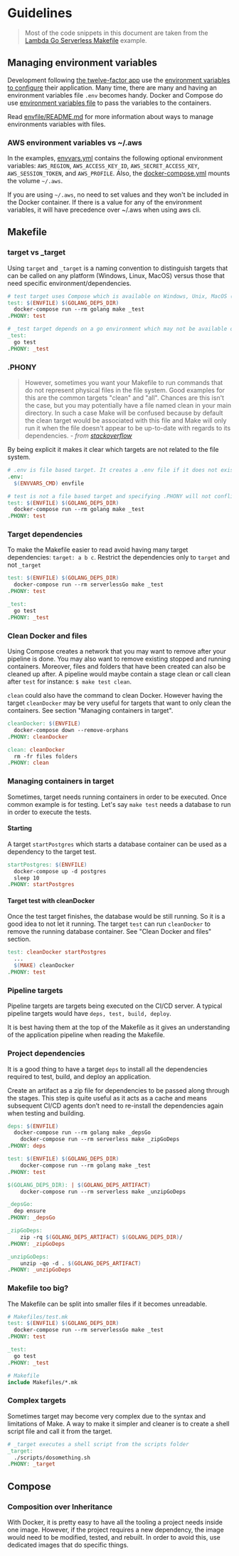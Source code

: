 # Guidelines

> Most of the code snippets in this document are taken from the [Lambda Go Serverless Makefile](examples/lambda-go-serverless/Makefile) example.

## Managing environment variables

Development following [the twelve-factor app](https://12factor.net) use the [environment variables to configure](https://12factor.net/config) their application. Many time, there are many and having an environment variables file `.env` becomes handy. Docker and Compose do use [environment variables file](https://docs.docker.com/compose/env-file/) to pass the variables to the containers.

Read [envfile/README.md](envfile/README.md) for more information about ways to manage environments variables with files.

### AWS environment variables vs ~/.aws

In the examples, [envvars.yml](examples/lambda-go-serverless/envvars.yml) contains the following optional environment variables: `AWS_REGION`, `AWS_ACCESS_KEY_ID`, `AWS_SECRET_ACCESS_KEY`, `AWS_SESSION_TOKEN`, and `AWS_PROFILE`. Also, the [docker-compose.yml](examples/lambda-go-serverless/docker-compose.yml) mounts the volume `~/.aws`.

If you are using `~/.aws`, no need to set values and they won't be included in the Docker container. If there is a value for any of the environment variables, it will have precedence over ~/.aws when using aws cli.

## Makefile

### target vs _target

Using `target` and `_target` is a naming convention to distinguish targets that can be called on any platform (Windows, Linux, MacOS) versus those that need specific environment/dependencies.

```Makefile
# test target uses Compose which is available on Windows, Unix, MacOS (requisite for the 3 Musketeers)
test: $(ENVFILE) $(GOLANG_DEPS_DIR)
  docker-compose run --rm golang make _test
.PHONY: test

# _test target depends on a go environment which may not be available on the host but it is executed in a Docker container. If you have a go environment on your host, `$ make test` can also be called.
_test:
  go test
.PHONY: _test
```

### .PHONY

> However, sometimes you want your Makefile to run commands that do not represent physical files in the file system. Good examples for this are the common targets "clean" and "all". Chances are this isn't the case, but you may potentially have a file named clean in your main directory. In such a case Make will be confused because by default the clean target would be associated with this file and Make will only run it when the file doesn't appear to be up-to-date with regards to its dependencies.
\- _from [stackoverflow](https://stackoverflow.com/questions/2145590/what-is-the-purpose-of-phony-in-a-makefile#2145605)_

By being explicit it makes it clear which targets are not related to the file system.

```Makefile
# .env is file based target. It creates a .env file if it does not exist
.env:
  $(ENVVARS_CMD) envfile

# test is not a file based target and specifying .PHONY will not conflict with a file or folder test
test: $(ENVFILE) $(GOLANG_DEPS_DIR)
  docker-compose run --rm golang make _test
.PHONY: test
```

### Target dependencies

To make the Makefile easier to read avoid having many target dependencies: `target: a b c`. Restrict the dependencies only to `target` and not `_target`

```Makefile
test: $(ENVFILE) $(GOLANG_DEPS_DIR)
  docker-compose run --rm serverlessGo make _test
.PHONY: test

_test:
  go test
.PHONY: _test
```

### Clean Docker and files

Using Compose creates a network that you may want to remove after your pipeline is done. You may also want to remove existing stopped and running containers. Moreover, files and folders that have been created can also be cleaned up after. A pipeline would maybe contain a stage clean or call clean after `test` for instance: `$ make test clean`.

`clean` could also have the command to clean Docker. However having the target `cleanDocker` may be very useful for targets that want to only clean the containers. See section "Managing containers in target".

```Makefile
cleanDocker: $(ENVFILE)
  docker-compose down --remove-orphans
.PHONY: cleanDocker

clean: cleanDocker
  rm -fr files folders
.PHONY: clean

```
### Managing containers in target

Sometimes, target needs running containers in order to be executed. Once common example is for testing. Let's say `make test` needs a database to run in order to execute the tests.

#### Starting

A target `startPostgres` which starts a database container can be used as a dependency to the target test.

```Makefile
startPostgres: $(ENVFILE)
  docker-compose up -d postgres
  sleep 10
.PHONY: startPostgres
```

#### Target test with cleanDocker

Once the test target finishes, the database would be still running. So it is a good idea to not let it running. The target `test` can run `cleanDocker` to remove the running database container. See "Clean Docker and files" section.

```Makefile
test: cleanDocker startPostgres
  ...
  $(MAKE) cleanDocker
.PHONY: test
```

### Pipeline targets

Pipeline targets are targets being executed on the CI/CD server. A typical pipeline targets would have `deps, test, build, deploy`.

It is best having them at the top of the Makefile as it gives an understanding of the application pipeline when reading the Makefile.

### Project dependencies

It is a good thing to have a target `deps` to install all the dependencies required to test, build, and deploy an application.

Create an artifact as a zip file for dependencies to be passed along through the stages. This step is quite useful as it acts as a cache and means subsequent CI/CD agents don’t need to re-install the dependencies again when testing and building.

```Makefile
deps: $(ENVFILE)
  docker-compose run --rm golang make _depsGo
	docker-compose run --rm serverless make _zipGoDeps
.PHONY: deps

test: $(ENVFILE) $(GOLANG_DEPS_DIR)
	docker-compose run --rm golang make _test
.PHONY: test

$(GOLANG_DEPS_DIR): | $(GOLANG_DEPS_ARTIFACT)
	docker-compose run --rm serverless make _unzipGoDeps

_depsGo:
  dep ensure
.PHONY: _depsGo

_zipGoDeps:
	zip -rq $(GOLANG_DEPS_ARTIFACT) $(GOLANG_DEPS_DIR)/
.PHONY: _zipGoDeps

_unzipGoDeps:
	unzip -qo -d . $(GOLANG_DEPS_ARTIFACT)
.PHONY: _unzipGoDeps
```

### Makefile too big?

The Makefile can be split into smaller files if it becomes unreadable.

```Makefile
# Makefiles/test.mk
test: $(ENVFILE) $(GOLANG_DEPS_DIR)
  docker-compose run --rm serverlessGo make _test
.PHONY: test

_test:
  go test
.PHONY: _test

# Makefile
include Makefiles/*.mk
```

### Complex targets

Sometimes target may become very complex due to the syntax and limitations of Make. A way to make it simpler and cleaner is to create a shell script file and call it from the target.

```Makefile
# _target executes a shell script from the scripts folder
_target:
  ./scripts/dosomething.sh
.PHONY: _target
```

## Compose

### Composition over Inheritance

With Docker, it is pretty easy to have all the tooling a project needs inside one image. However, if the project requires a new dependency, the image would need to be modified, tested, and rebuilt. In order to avoid this, use dedicated images that do specific things.
